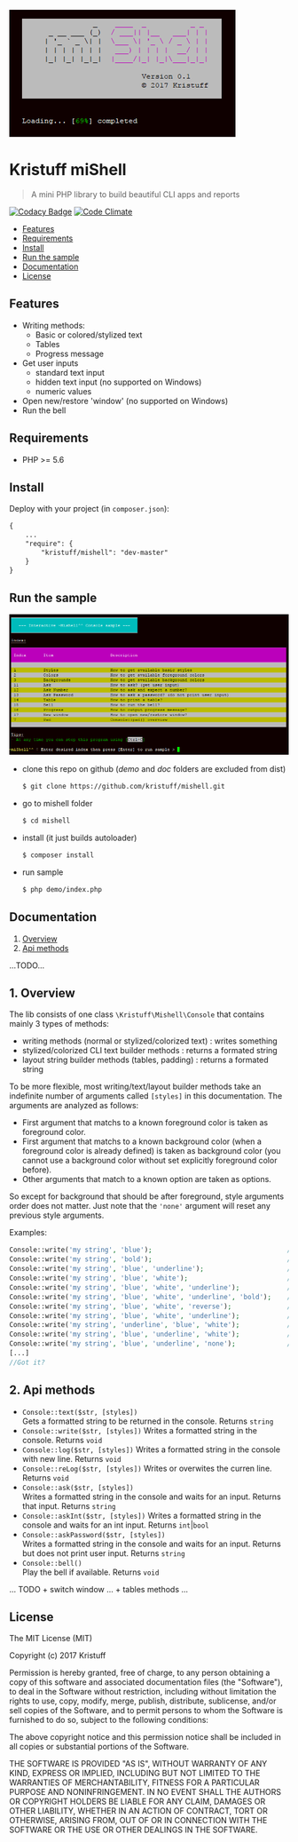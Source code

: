 
![logo](doc/screenshots/loading.png)

# Kristuff miShell 

> A mini PHP library to build beautiful CLI apps and reports

[![Codacy Badge](https://api.codacy.com/project/badge/Grade/4fd3728ced2b4d95b0eb549db7a0053b)](https://www.codacy.com/app/kristuff_/mishell?utm_source=github.com&amp;utm_medium=referral&amp;utm_content=kristuff/patabase&amp;utm_campaign=Badge_Grade)
[![Code Climate](https://codeclimate.com/github/kristuff/mishell/badges/gpa.svg)](https://codeclimate.com/github/kristuff/mishell)

- [Features](#features) 
- [Requirements](#requirements) 
- [Install](#install) 
- [Run the sample](#run-the-sample) 
- [Documentation](#documentation)
- [License](#license) 


Features
--------
- Writing methods:
    - Basic or colored/stylized text
    - Tables
    - Progress message
- Get user inputs
    - standard text input
    - hidden text input (no supported on Windows)
    - numeric values   
- Open new/restore 'window' (no supported on Windows)
- Run the bell

Requirements
------------
- PHP >= 5.6

Install
--------
Deploy with your project (in `composer.json`):
```
{
    ...
    "require": {
        "kristuff/mishell": "dev-master"
    }
}
```

Run the sample
--------
![logo](doc/screenshots/index.png)

- clone this repo on github (*demo* and *doc* folders are excluded from dist)
    ```bash
    $ git clone https://github.com/kristuff/mishell.git
    ```
- go to mishell folder
    ```bash
    $ cd mishell
    ```
- install (it just builds autoloader)
    ```bash
    $ composer install
    ```
- run sample
    ```bash
    $ php demo/index.php
    ```

Documentation
--------

1. [Overview](#1-overview)
2. [Api methods](#2)


...TODO...

## 1. Overview

The lib consists of one class `\Kristuff\Mishell\Console` that contains mainly 3 types of methods:

- writing methods (normal or stylized/colorized text) : writes something
- stylized/colorized CLI text builder methods : returns a formated string       
- layout string builder methods (tables, padding) : returns a formated string

To be more flexible, most writing/text/layout builder methods take an indefinite number of arguments called `[styles]` in this documentation. 
The arguments are analyzed as follows:

- First argument that matchs to a known foreground color is taken as foreground color.
- First argument that matchs to a known background color (when a foreground color is already defined) is taken as background color (you cannot use a background color without set explicitly foreground color before).   
- Other arguments that match to a known option are taken as options.

So except for background that should be after foreground, style arguments order does not matter. Just note that the `'none'` argument will reset any previous style arguments.

Examples:
```php
Console::write('my string', 'blue');                                  // writes a text color blue
Console::write('my string', 'bold');                                  // writes a text style bold
Console::write('my string', 'blue', 'underline');                     // writes a text color blue and style underline
Console::write('my string', 'blue', 'white');                         // writes a text color blue on white
Console::write('my string', 'blue', 'white', 'underline');            // writes a text color blue on white and style underline
Console::write('my string', 'blue', 'white', 'underline', 'bold');    // writes a text color blue on white and styles underline+bold
Console::write('my string', 'blue', 'white', 'reverse');              // writes a text color blue on white and style reverse (so => white on blue...)
Console::write('my string', 'blue', 'white', 'underline');            // writes a text color blue on white and style underline (except background after foreground, args order does not matter)
Console::write('my string', 'underline', 'blue', 'white');            // writes a text color blue on white and style underline (except background after foreground, args order does not matter)
Console::write('my string', 'blue', 'underline', 'white');            // writes a text color blue on white and style underline (except background after foreground, args order does not matter)
Console::write('my string', 'blue', 'underline', 'none');             // Writes a text with no style at all (note the 'none' argument at the end...)
[...]
//Got it?
```
## 2. Api methods

-  `Console::text($str, [styles])`  
    Gets a formatted string to be returned in the console. 
    Returns `string`
-  `Console::write($str, [styles])` 
    Writes a formatted string in the console. 
    Returns `void`
-  `Console::log($str, [styles])` 
    Writes a formatted string in the console with new line. 
    Returns `void`
-  `Console::reLog($str, [styles])`
    Writes or overwites the curren line. 
    Returns `void`
-  `Console::ask($str, [styles])`   
    Writes a formatted string in the console and waits for an input. Returns that input.
    Returns `string`
-  `Console::askInt($str, [styles])` 
    Writes a formatted string in the console and waits for an int input. 
    Returns `int`|`bool`    
-  `Console::askPassword($str, [styles])`   
    Writes a formatted string in the console and waits for an input. Returns but does not print user input. 
    Returns `string`
-  `Console::bell()`   
    Play the bell if available. 
    Returns `void`

... TODO + switch window 
... + tables methods ...

License
-------

The MIT License (MIT)

Copyright (c) 2017 Kristuff

Permission is hereby granted, free of charge, to any person obtaining a copy
of this software and associated documentation files (the "Software"), to deal
in the Software without restriction, including without limitation the rights
to use, copy, modify, merge, publish, distribute, sublicense, and/or sell
copies of the Software, and to permit persons to whom the Software is
furnished to do so, subject to the following conditions:

The above copyright notice and this permission notice shall be included in
all copies or substantial portions of the Software.

THE SOFTWARE IS PROVIDED "AS IS", WITHOUT WARRANTY OF ANY KIND, EXPRESS OR
IMPLIED, INCLUDING BUT NOT LIMITED TO THE WARRANTIES OF MERCHANTABILITY,
FITNESS FOR A PARTICULAR PURPOSE AND NONINFRINGEMENT. IN NO EVENT SHALL THE
AUTHORS OR COPYRIGHT HOLDERS BE LIABLE FOR ANY CLAIM, DAMAGES OR OTHER
LIABILITY, WHETHER IN AN ACTION OF CONTRACT, TORT OR OTHERWISE, ARISING FROM,
OUT OF OR IN CONNECTION WITH THE SOFTWARE OR THE USE OR OTHER DEALINGS IN
THE SOFTWARE.
